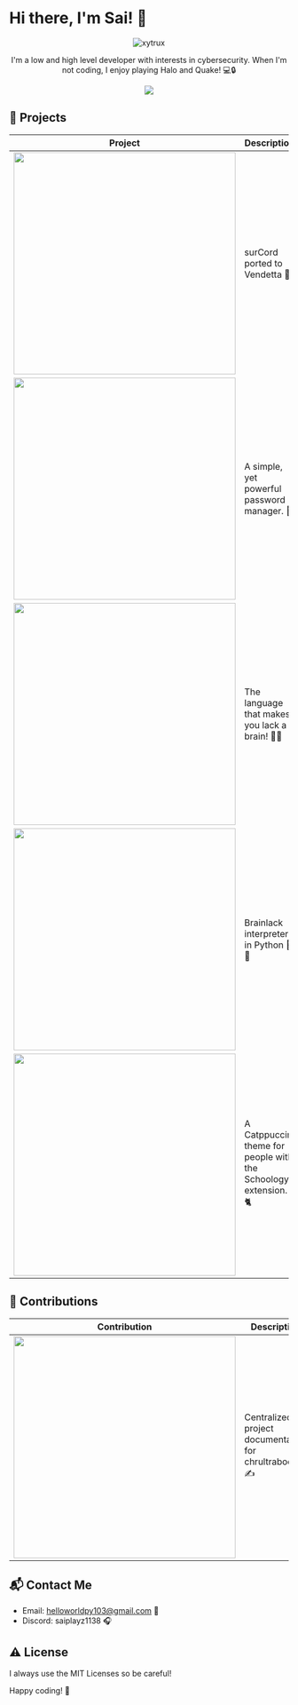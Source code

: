 # Hi there, I'm Sai! 👋

<p align="center">
  <img src="https://svg-banners.vercel.app/api?type=origin&text1=Sai&text2=Low%20Level%20Developer&width=800&height=200" alt="xytrux">
</p>

<p align="center">I'm a low and high level developer with interests in cybersecurity. When I'm not coding, I enjoy playing Halo and Quake! 💻🔒</p>

<p align="center">
<img src="https://skillicons.dev/icons?i=c,python,html,css,js,discord"" />
</p>

## 🚀 Projects

| Project | Description |
|---------|-------------|
| [<img src="https://github-readme-stats.vercel.app/api/pin/?username=q7tech&repo=vendetta-theme&bg_color=24273a&text_color=cad3f5&icon_color=c6a0f6&title_color=8bd5ca&show_owner=true" width="400" />](https://github.com/xytrux/vendetta-theme) | surCord ported to Vendetta 🌙 |
| [<img src="https://github-readme-stats.vercel.app/api/pin/?username=xytrux&repo=passpocket&bg_color=24273a&text_color=cad3f5&icon_color=c6a0f6&title_color=8bd5ca&show_owner=true" width="400" />](https://github.com/xytrux/passpocket) | A simple, yet powerful password manager. 🔐 |
| [<img src="https://github-readme-stats.vercel.app/api/pin/?username=xytrux&repo=brainlack&bg_color=24273a&text_color=cad3f5&icon_color=c6a0f6&title_color=8bd5ca&show_owner=true" width="400" />](https://github.com/xytrux/brainlack) | The language that makes you lack a brain! 🧠❌ |
| [<img src="https://github-readme-stats.vercel.app/api/pin/?username=xytrux&repo=pylack&bg_color=24273a&text_color=cad3f5&icon_color=c6a0f6&title_color=8bd5ca&show_owner=true" width="400" />](https://github.com/xytrux/pylack) | Brainlack interpreter in Python 🧠❌ |
| [<img src="https://github-readme-stats.vercel.app/api/pin/?username=xytrux&repo=catppuccin-schoology&bg_color=24273a&text_color=cad3f5&icon_color=c6a0f6&title_color=8bd5ca&show_owner=true" width="400" />](https://github.com/xytrux/catppuccin-schoology) | A Catppuccin theme for people with the Schoology+ extension. 🐈 |

## 📝 Contributions

| Contribution | Description |
|--------------|-------------|
| [<img src="https://github-readme-stats.vercel.app/api/pin/?username=chrultrabook&repo=docs&bg_color=24273a&text_color=cad3f5&icon_color=c6a0f6&title_color=8bd5ca&show_owner=true" width="400" />](https://github.com/chrultrabook/docs) | Centralized project documentation for chrultrabook. ✍️ |

## 📬 Contact Me

- Email: helloworldpy103@gmail.com 📧
- Discord: saiplayz1138 🎧

## ⚠️ License

I always use the MIT Licenses so be careful!

Happy coding! 🚀
